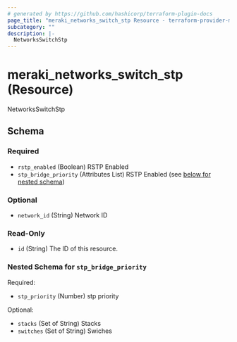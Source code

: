 ```yaml
---
# generated by https://github.com/hashicorp/terraform-plugin-docs
page_title: "meraki_networks_switch_stp Resource - terraform-provider-meraki"
subcategory: ""
description: |-
  NetworksSwitchStp
---
```


# meraki_networks_switch_stp (Resource)

NetworksSwitchStp



<!-- schema generated by tfplugindocs -->
## Schema

### Required

- `rstp_enabled` (Boolean) RSTP Enabled
- `stp_bridge_priority` (Attributes List) RSTP Enabled (see [below for nested schema](#nestedatt--stp_bridge_priority))

### Optional

- `network_id` (String) Network ID

### Read-Only

- `id` (String) The ID of this resource.

<a id="nestedatt--stp_bridge_priority"></a>
### Nested Schema for `stp_bridge_priority`

Required:

- `stp_priority` (Number) stp priority

Optional:

- `stacks` (Set of String) Stacks
- `switches` (Set of String) Swiches


